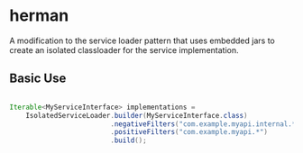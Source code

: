herman
======

A modification to the service loader pattern that uses embedded jars to create an isolated classloader for the service implementation.


Basic Use
---------

```java

Iterable<MyServiceInterface> implementations =
    IsolatedServiceLoader.builder(MyServiceInterface.class)
                         .negativeFilters("com.example.myapi.internal.*")
                         .positiveFilters("com.example.myapi.*")
                         .build();
```
